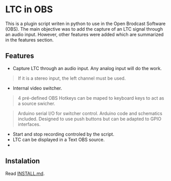 # LTC in OBS

This is a plugin script writen in python to use in the Open Brodcast Software (OBS). The main objective was to add the capture of an LTC signal through an audio input. However, other features were added which are summarized in the features section.
## Features
- Capture LTC through an audio input. Any analog input will do the work.
> If it is a stereo input, the left channel must be used.
- Internal video switcher.
> 4 pré-defined OBS Hotkeys can be maped to keyboard keys to act as a source swicher.

> Arduino serial I/O for switcher control. Arduino code and schematics included. Designed to use push buttons but can be adapted to GPIO interfaces.

- Start and stop recording controled by the script.
- LTC can be displayed in a Text OBS source.
- 
## Instalation

Read [INSTALL.md](/INSTALL.md).
